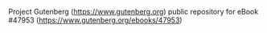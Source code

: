 Project Gutenberg (https://www.gutenberg.org) public repository for eBook #47953 (https://www.gutenberg.org/ebooks/47953)
